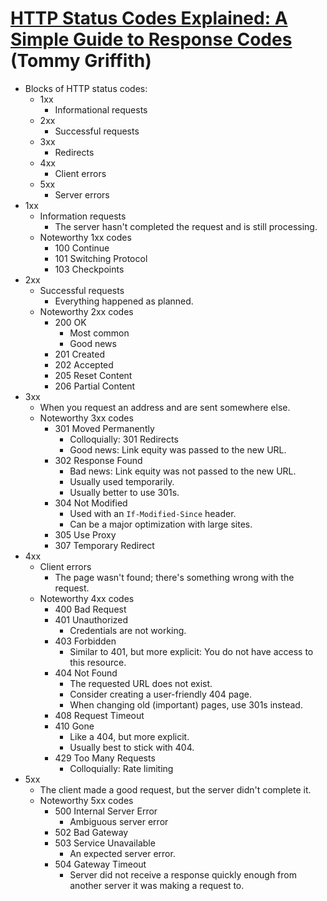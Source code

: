# [HTTP Status Codes Explained: A Simple Guide to Response Codes](https://www.clickminded.com/http-status-codes/) (Tommy Griffith)

- Blocks of HTTP status codes:
  - 1xx
    - Informational requests
  - 2xx
    - Successful requests
  - 3xx
    - Redirects
  - 4xx
    - Client errors
  - 5xx
    - Server errors
- 1xx
  - Information requests
    - The server hasn't completed the request and is still processing.
  - Noteworthy 1xx codes
    - 100 Continue
    - 101 Switching Protocol
    - 103 Checkpoints
- 2xx
  - Successful requests
    - Everything happened as planned.
  - Noteworthy 2xx codes
    - 200 OK
      - Most common
      - Good news
    - 201 Created
    - 202 Accepted
    - 205 Reset Content
    - 206 Partial Content
- 3xx
  - When you request an address and are sent somewhere else.
  - Noteworthy 3xx codes
    - 301 Moved Permanently
      - Colloquially: 301 Redirects
      - Good news: Link equity was passed to the new URL.
    - 302 Response Found
      - Bad news: Link equity was not passed to the new URL.
      - Usually used temporarily.
      - Usually better to use 301s.
    - 304 Not Modified
      - Used with an `If-Modified-Since` header.
      - Can be a major optimization with large sites.
    - 305 Use Proxy
    - 307 Temporary Redirect
- 4xx
  - Client errors
    - The page wasn't found; there's something wrong with the request.
  - Noteworthy 4xx codes
    - 400 Bad Request
    - 401 Unauthorized
      - Credentials are not working.
    - 403 Forbidden
      - Similar to 401, but more explicit: You do not have access to this resource.
    - 404 Not Found
      - The requested URL does not exist.
      - Consider creating a user-friendly 404 page.
      - When changing old (important) pages, use 301s instead.
    - 408 Request Timeout
    - 410 Gone
      - Like a 404, but more explicit.
      - Usually best to stick with 404.
    - 429 Too Many Requests
      - Colloquially: Rate limiting
- 5xx
  - The client made a good request, but the server didn't complete it.
  - Noteworthy 5xx codes
    - 500 Internal Server Error
      - Ambiguous server error
    - 502 Bad Gateway
    - 503 Service Unavailable
      - An expected server error.
    - 504 Gateway Timeout
      - Server did not receive a response quickly enough from another server it was making a request to.
